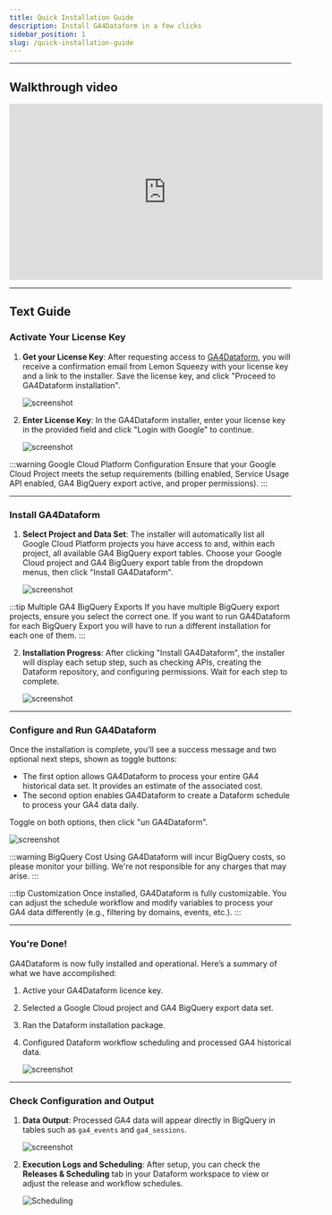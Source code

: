 ```yaml
---
title: Quick Installation Guide
description: Install GA4Dataform in a few clicks
sidebar_position: 1
slug: /quick-installation-guide
---
```


--- 

## Walkthrough video

<iframe width="560" height="315" src="https://www.youtube.com/embed/KmtdmlExIZM?si=WUbJplbV-tLHVOJU" title="YouTube video player" frameborder="0" allow="accelerometer; autoplay; clipboard-write; encrypted-media; gyroscope; picture-in-picture; web-share" referrerpolicy="strict-origin-when-cross-origin" allowfullscreen></iframe>

---

## Text Guide

### Activate Your License Key

1. **Get your License Key**: After requesting access to [GA4Dataform](https://ga4dataform.com/), you will receive a confirmation email from Lemon Squeezy with your license key and a link to the installer. Save the license key, and click "Proceed to GA4Dataform installation".

   ![screenshot](images/quick-installation-guide/email.png)

2. **Enter License Key**: In the GA4Dataform installer, enter your license key in the provided field and click "Login with Google" to continue.

   ![screenshot](images/quick-installation-guide/licence_key.png)

:::warning Google Cloud Platform Configuration
Ensure that your Google Cloud Project meets the setup requirements (billing enabled, Service Usage API enabled, GA4 BigQuery export active, and proper permissions).
:::

---

### Install GA4Dataform

1. **Select Project and Data Set**: The installer will automatically list all Google Cloud Platform projects you have access to and, within each project, all available GA4 BigQuery export tables. Choose your Google Cloud project and GA4 BigQuery export table from the dropdown menus, then click "Install GA4Dataform".

   ![screenshot](images/quick-installation-guide/select_project.png)

:::tip Multiple GA4 BigQuery Exports
If you have multiple BigQuery export projects, ensure you select the correct one. If you want to run GA4Dataform for each BigQuery Export you will have to run a different installation for each one of them. 
:::

2. **Installation Progress**: After clicking "Install GA4Dataform", the installer will display each setup step, such as checking APIs, creating the Dataform repository, and configuring permissions. Wait for each step to complete.

   ![screenshot](images/quick-installation-guide/setup_progress.png)

---

### Configure and Run GA4Dataform

Once the installation is complete, you'll see a success message and two optional next steps, shown as toggle buttons:
- The first option allows GA4Dataform to process your entire GA4 historical data set. It provides an estimate of the associated cost.
- The second option enables GA4Dataform to create a Dataform schedule to process your GA4 data daily.

Toggle on both options, then click "un GA4Dataform".

   ![screenshot](images/quick-installation-guide/install_success.png)

:::warning BigQuery Cost
Using GA4Dataform will incur BigQuery costs, so please monitor your billing. We're not responsible for any charges that may arise.
:::

:::tip Customization
Once installed, GA4Dataform is fully customizable. You can adjust the schedule workflow and modify variables to process your GA4 data differently (e.g., filtering by domains, events, etc.).
:::

---

### You're Done!

GA4Dataform is now fully installed and operational. Here’s a summary of what we have accomplished:
1. Active your GA4Dataform licence key.
2. Selected a Google Cloud project and GA4 BigQuery export data set.
3. Ran the Dataform installation package.
4. Configured Dataform workflow scheduling and processed GA4 historical data.

   ![screenshot](images/quick-installation-guide/run_success.png)

---

### Check Configuration and Output

1. **Data Output**: Processed GA4 data will appear directly in BigQuery in tables such as `ga4_events` and `ga4_sessions`.

   ![screenshot](images/quick-installation-guide/output.png)

2. **Execution Logs and Scheduling**: After setup, you can check the **Releases & Scheduling** tab in your Dataform workspace to view or adjust the release and workflow schedules.

   ![Scheduling](images/quick-installation-guide/schedule.png)

